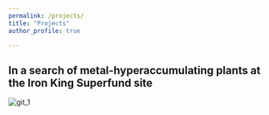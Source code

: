```yaml
---
permalink: /projects/
title: "Projects"
author_profile: true

---
```


## In a search of metal-hyperaccumulating plants at the Iron King Superfund site

![git_1](images/TW1.png)


